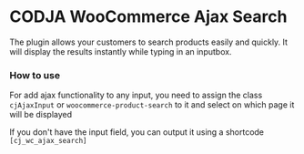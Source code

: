# CODJA WooCommerce Ajax Search
The plugin allows your customers to search products easily and quickly. It will display the results instantly while typing in an inputbox.

### How to use
For add ajax functionality to any input, you need to assign the class `cjAjaxInput` or `woocommerce-product-search` to it and select on which page it will be displayed

If you don't have the input field, you can output it using a shortcode `[cj_wc_ajax_search]`